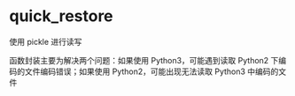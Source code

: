 # quick_restore

使用 pickle 进行读写

函数封装主要为解决两个问题：如果使用 Python3，可能遇到读取 Python2 下编码的文件编码错误；如果使用 Python2，可能出现无法读取 Python3 中编码的文件